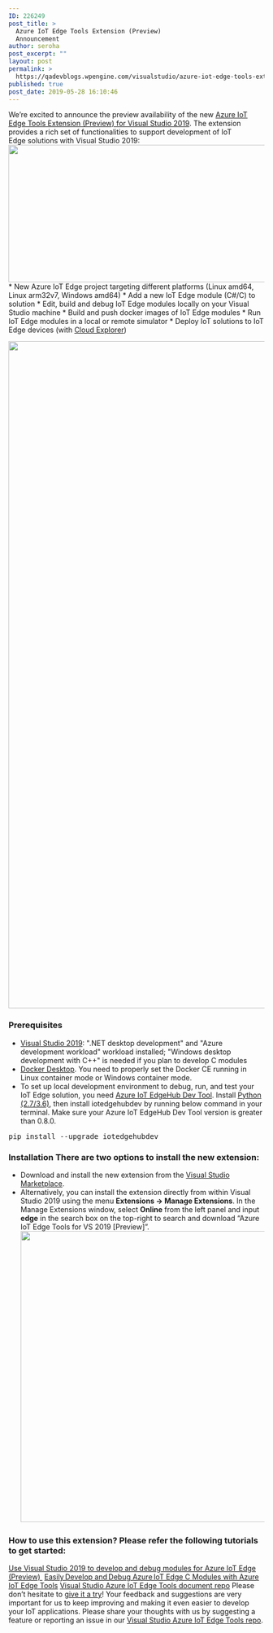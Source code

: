 ```yaml
---
ID: 226249
post_title: >
  Azure IoT Edge Tools Extension (Preview)
  Announcement
author: seroha
post_excerpt: ""
layout: post
permalink: >
  https://qadevblogs.wpengine.com/visualstudio/azure-iot-edge-tools-extension-preview-announcement-3/
published: true
post_date: 2019-05-28 16:10:46
---
```

We’re excited to announce the preview availability of the new [Azure IoT Edge Tools Extension (Preview) for Visual Studio 2019][1]. The extension provides a rich set of functionalities to support development of IoT Edge solutions with Visual Studio 2019: <img class="alignnone size-full wp-image-225524" src="https://devblogs.microsoft.com/visualstudio/wp-content/uploads/sites/4/2019/05/iotedge-tools-2019-overview.png" alt="" width="1449" height="270" /> * New Azure IoT Edge project targeting different platforms (Linux amd64, Linux arm32v7, Windows amd64) * Add a new IoT Edge module (C#/C) to solution * Edit, build and debug IoT Edge modules locally on your Visual Studio machine * Build and push docker images of IoT Edge modules * Run IoT Edge modules in a local or remote simulator * Deploy IoT solutions to IoT Edge devices (with [Cloud Explorer][2])

<img class="alignnone size-full wp-image-225493" src="https://devblogs.microsoft.com/visualstudio/wp-content/uploads/sites/4/2019/05/iotedge-tools-2019-demo.gif" alt="" width="2302" height="1311" />

### Prerequisites

*   [Visual Studio 2019][3]: ".NET desktop development" and "Azure development workload" workload installed; "Windows desktop development with C++" is needed if you plan to develop C modules
*   [Docker Desktop][4]. You need to properly set the Docker CE running in Linux container mode or Windows container mode.
*   To set up local development environment to debug, run, and test your IoT Edge solution, you need [Azure IoT EdgeHub Dev Tool][5]. Install [Python (2.7/3.6)][6], then install iotedgehubdev by running below command in your terminal. Make sure your Azure IoT EdgeHub Dev Tool version is greater than 0.8.0. 

<pre class="lang:default decode:true">pip install --upgrade iotedgehubdev</pre>

### Installation There are two options to install the new extension:

*   Download and install the new extension from the [Visual Studio Marketplace][1].
*   Alternatively, you can install the extension directly from within Visual Studio 2019 using the menu **Extensions -> Manage Extensions**. In the Manage Extensions window, select **Online** from the left panel and input **edge** in the search box on the top-right to search and download “Azure IoT Edge Tools for VS 2019 [Preview]”. <img class="alignnone size-full wp-image-225525" src="https://devblogs.microsoft.com/visualstudio/wp-content/uploads/sites/4/2019/05/iotedge-tools-search-vs.png" alt="" width="1185" height="572" />

### How to use this extension? Please refer the following tutorials to get started:

[Use Visual Studio 2019 to develop and debug modules for Azure IoT Edge (Preview) ][7] [Easily Develop and Debug Azure IoT Edge C Modules with Azure IoT Edge Tools][8] [Visual Studio Azure IoT Edge Tools document repo][9] Please don’t hesitate to [give it a try][1]! Your feedback and suggestions are very important for us to keep improving and making it even easier to develop your IoT applications. Please share your thoughts with us by suggesting a feature or reporting an issue in our [Visual Studio Azure IoT Edge Tools repo][10].

 [1]: https://marketplace.visualstudio.com/items?itemName=vsc-iot.vs16iotedgetools
 [2]: https://marketplace.visualstudio.com/items?itemName=ms-azuretools.CloudExplorerForVS2019
 [3]: https://visualstudio.microsoft.com/downloads/
 [4]: https://www.docker.com/products/docker-desktop
 [5]: https://pypi.org/project/iotedgehubdev/
 [6]: https://www.python.org/
 [7]: https://aka.ms/iotedge-vs-dev-module
 [8]: https://devblogs.microsoft.com/iotdev/easily-develop-and-debug-azure-iot-edge-c-modules-with-azure-iot-edge-tools-preview-0-3-1/
 [9]: https://github.com/microsoft/vs-azure-iot-edge-docs
 [10]: https://github.com/Microsoft/vs-azure-iot-edge-docs